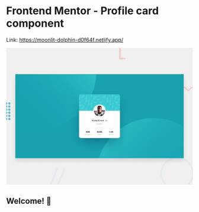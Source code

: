 # Frontend Mentor - Profile card component

Link: https://moonlit-dolphin-d0f64f.netlify.app/

![Design preview for the Profile card component coding challenge](./design/desktop-preview.jpg)

## Welcome! 👋
